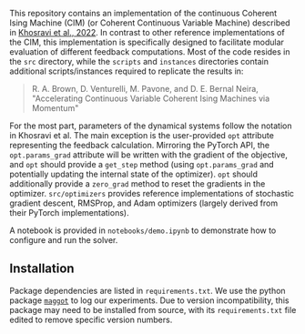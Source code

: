 This repository contains an implementation of the continuous Coherent Ising Machine (CIM) (or Coherent Continuous Variable Machine) described in [Khosravi et al., 2022](https://arxiv.org/abs/2209.04415).
In contrast to other reference implementations of the CIM, this implementation is specifically designed to facilitate modular evaluation of different feedback computations.  Most of the code resides in the `src` directory, while the `scripts` and `instances` directories contain additional scripts/instances required to replicate the results in:
> R. A. Brown, D. Venturelli, M. Pavone, and D. E. Bernal Neira, "Accelerating Continuous Variable Coherent Ising Machines via Momentum"

For the most part, parameters of the dynamical systems follow the notation in Khosravi et al. The main exception is the user-provided `opt` attribute representing the feedback calculation. Mirroring the PyTorch API, the `opt.params_grad` attribute will be written with the gradient of the objective, and `opt` should provide a `get_step` method (using `opt.params_grad` and potentially updating the internal state of the optimizer). `opt` should additionally provide a `zero_grad` method to reset the gradients in the optimizer. `src/optimizers` provides reference implementations of stochastic gradient descent, RMSProp, and Adam optimizers (largely derived from their PyTorch implementations).

A notebook is provided in `notebooks/demo.ipynb` to demonstrate how to configure and run the solver.

## Installation
Package dependencies are listed in `requirements.txt`. We use the python package [`maggot`](https://github.com/ex4sperans/maggot/) to log our experiments. Due to version incompatibility, this package may need to be installed from source, with its `requirements.txt` file edited to remove specific version numbers.